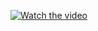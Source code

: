 
[![Watch the video]()]([https://youtu.be/vt5fpE0bzSY](https://www.youtube.com/watch?v=mYlMpW7bhGk))
